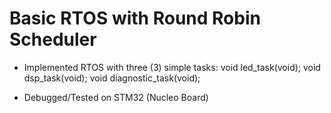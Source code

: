 # Basic RTOS with Round Robin Scheduler

- Implemented RTOS with three (3) simple tasks:
  void led_task(void);
  void dsp_task(void);
  void diagnostic_task(void);
  
- Debugged/Tested on STM32 (Nucleo Board)
